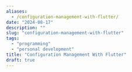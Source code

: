 ```yaml
---
aliases:
  - /configuration-management-with-flutter/
date: "2024-08-17"
description: ""
slug: "configuration-management-with-flutter"
tags:
  - "programming"
  - "personal development"
title: "Configuration Management With Flutter"
draft: true
---
```

